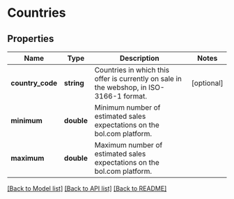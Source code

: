 # Countries

## Properties
Name | Type | Description | Notes
------------ | ------------- | ------------- | -------------
**country_code** | **string** | Countries in which this offer is currently on sale in the webshop, in ISO-3166-1 format. | [optional] 
**minimum** | **double** | Minimum number of estimated sales expectations on the bol.com platform. | 
**maximum** | **double** | Maximum number of estimated sales expectations on the bol.com platform. | 

[[Back to Model list]](../README.md#documentation-for-models) [[Back to API list]](../README.md#documentation-for-api-endpoints) [[Back to README]](../README.md)



